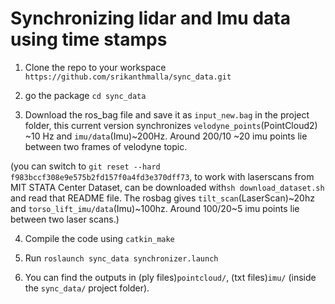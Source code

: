 # Synchronizing lidar and Imu data using time stamps

1. Clone the repo to your workspace `https://github.com/srikanthmalla/sync_data.git`

2. go the package `cd sync_data`

3. Download the ros_bag file and save it as `input_new.bag` in the project folder, this current version synchronizes `velodyne_points`(PointCloud2) ~10 Hz and `imu/data`(Imu)~200Hz. Around 200/10 ~20 imu points lie between two frames of velodyne topic.

(you can switch to `git reset --hard f983bccf308e9e575b2fd157f0a4fd3e370dff73`, to work with laserscans from MIT STATA Center Dataset, can be downloaded with`sh download_dataset.sh` and read that README file. The rosbag gives `tilt_scan`(LaserScan)~20hz and `torso_lift_imu/data`(Imu)~100hz. Around 100/20~5 imu points lie between two laser scans.)

4. Compile the code using `catkin_make` 

5. Run `roslaunch sync_data synchronizer.launch`

6. You can find the outputs in (ply files)`pointcloud/`, (txt files)`imu/` (inside the `sync_data/` project folder).
